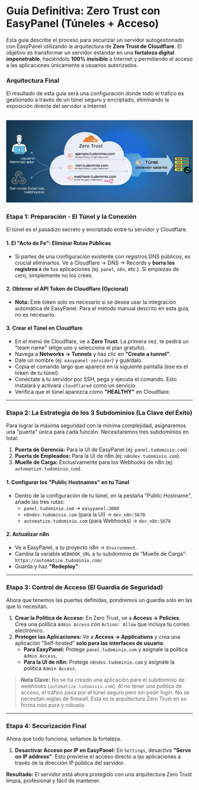 # Guía Definitiva: Zero Trust con EasyPanel (Túneles + Acceso)

Esta guía describe el proceso para securizar un servidor autogestionado con EasyPanel utilizando la arquitectura de **Zero Trust de Cloudflare**. El objetivo es transformar un servidor estándar en una **fortaleza digital impenetrable**, haciéndolo **100% invisible** a Internet y permitiendo el acceso a las aplicaciones únicamente a usuarios autorizados.

### Arquitectura Final

El resultado de esta guía será una configuración donde todo el tráfico es gestionado a través de un túnel seguro y encriptado, eliminando la exposición directa del servidor a Internet.

![Diagrama de una conexión segura con Cloudflare Tunnel](https://github.com/guille1one/guias-web/blob/main/img/zero-trust.webp)
---

### **Etapa 1: Preparación - El Túnel y la Conexión**

El túnel es el pasadizo secreto y encriptado entre tu servidor y Cloudflare.

#### **1. El "Acto de Fe": Eliminar Rutas Públicas**

* Si partes de una configuración existente con registros DNS públicos, es crucial eliminarlos. Ve a Cloudflare -> DNS -> Records y **borra los registros `A`** de tus aplicaciones (ej: `panel`, `n8n`, etc.). Si empiezas de cero, simplemente no los crees.

#### **2. Obtener el API Token de Cloudflare (Opcional)**

* **Nota:** Este token solo es necesario si se desea usar la integración automática de EasyPanel. Para el método manual descrito en esta guía, no es necesario.

#### **3. Crear el Túnel en Cloudflare**

* En el menú de Cloudflare, ve a **Zero Trust**. La primera vez, te pedirá un "team name" (elige uno y selecciona el plan gratuito).
* Navega a **Networks -> Tunnels** y haz clic en **"Create a tunnel"**.
* Dale un nombre (ej: `easypanel-servidor`) y guárdalo.
* Copia el comando largo que aparece en la siguiente pantalla (ese es el token de tu túnel).
* Conéctate a tu servidor por SSH, pega y ejecuta el comando. Esto instalará y activará `cloudflared` como un servicio.
* Verifica que el túnel aparezca como **"HEALTHY"** en Cloudflare.

---

### **Etapa 2: La Estrategia de los 3 Subdominios (La Clave del Éxito)**

Para lograr la máxima seguridad con la mínima complejidad, asignaremos una "puerta" única para cada función. Necesitaremos tres subdominios en total:

1.  **Puerta de Gerencia:** Para la UI de EasyPanel (ej: `panel.tudominio.com`).
2.  **Puerta de Empleados:** Para la UI de n8n (ej: `n8ndev.tudominio.com`).
3.  **Muelle de Carga:** Exclusivamente para los Webhooks de n8n (ej: `automatize.tudominio.com`).

#### **1. Configurar los "Public Hostnames" en tu Túnel**

* Dentro de la configuración de tu túnel, en la pestaña "Public Hostname", añade las tres rutas:
    * `panel.tudominio.com` -> `easypanel:3000`
    * `n8ndev.tudominio.com` (para la UI) -> `dev_n8n:5678`
    * `automatize.tudominio.com` (para Webhooks) -> `dev_n8n:5678`

#### **2. Actualizar n8n**

* Ve a EasyPanel, a tu proyecto n8n -> `Environment`.
* Cambia la variable `WEBHOOK_URL` a tu subdominio de "Muelle de Carga": `https://automatize.tudominio.com/`
* Guarda y haz **"Redeploy"**.

---

### **Etapa 3: Control de Acceso (El Guardia de Seguridad)**

Ahora que tenemos las puertas definidas, pondremos un guardia solo en las que lo necesitan.

1.  **Crear la Política de Acceso:** En Zero Trust, ve a **Access -> Policies**. Crea una política `Admin Access` con `Action: Allow` que incluya tu correo electrónico.
2.  **Proteger las Aplicaciones:** Ve a **Access -> Applications** y crea una aplicación "Self-hosted" **solo para las interfaces de usuario**:
    * **Para EasyPanel:** Protege `panel.tudominio.com` y asígnale la política `Admin Access`.
    * **Para la UI de n8n:** Protege `n8ndev.tudominio.com` y asígnale la política `Admin Access`.

> **Nota Clave:** No se ha creado una aplicación para el subdominio de webhooks (`automatize.tudominio.com`). Al no tener una política de acceso, el tráfico pasa por el túnel seguro pero sin pedir login. No se necesitan reglas de firewall. Esta es la arquitectura Zero Trust en su forma más pura y robusta.

---

### **Etapa 4: Securización Final**

Ahora que todo funciona, sellamos la fortaleza.

1.  **Desactivar Acceso por IP en EasyPanel:** En `Settings`, desactiva **"Serve on IP address"**. Esto previene el acceso directo a las aplicaciones a través de la dirección IP pública del servidor.

**Resultado:** El servidor está ahora protegido con una arquitectura Zero Trust limpia, profesional y fácil de mantener.
